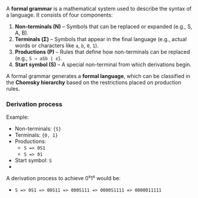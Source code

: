 
A **formal grammar** is a mathematical system used to describe the syntax of a language. It consists of four components:

1. **Non-terminals (N)** – Symbols that can be replaced or expanded (e.g., S, A, B).
2. **Terminals (Σ)** – Symbols that appear in the final language (e.g., actual words or characters like `a`, `b`, `0`, `1`).
3. **Productions (P)** – Rules that define how non-terminals can be replaced (e.g., `S → aSb | ε`).
4. **Start symbol (S)** – A special non-terminal from which derivations begin.

A formal grammar generates a **formal language**, which can be classified in the **Chomsky hierarchy** based on the restrictions placed on production rules.

### Derivation process

Example:
- Non-terminals: `{S}`
- Terminals: `{0, 1}`
- Productions:
	- `S => 0S1`
	- `S => 01`
- Start symbol: `S`
- 
A derivation process to achieve 0⁵1⁵ would be:
- `S => 0S1 => 00S11 => 000S111 => 0000S1111 => 0000011111`